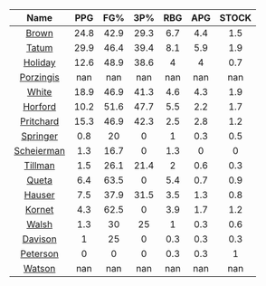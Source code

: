 |                                     Name                                     |  PPG  |  FG%  |  3P%  |  RBG  |  APG  |  STOCK  |
|:----------------------------------------------------------------------------:|:-----:|:-----:|:-----:|:-----:|:-----:|:-------:|
|      [Brown](https://www.espn.com/nba/player/_/id/3917376/jaylen-brown)      | 24.8  | 42.9  | 29.3  |  6.7  |  4.4  |   1.5   |
|      [Tatum](https://www.espn.com/nba/player/_/id/4065648/jayson-tatum)      | 29.9  | 46.4  | 39.4  |  8.1  |  5.9  |   1.9   |
|      [Holiday](https://www.espn.com/nba/player/_/id/3995/jrue-holiday)       | 12.6  | 48.9  | 38.6  |   4   |   4   |   0.7   |
| [Porzingis](https://www.espn.com/nba/player/_/id/3102531/kristaps-porzingis) |  nan  |  nan  |  nan  |  nan  |  nan  |   nan   |
|     [White](https://www.espn.com/nba/player/_/id/3078576/derrick-white)      | 18.9  | 46.9  | 41.3  |  4.6  |  4.3  |   1.9   |
|       [Horford](https://www.espn.com/nba/player/_/id/3213/al-horford)        | 10.2  | 51.6  | 47.7  |  5.5  |  2.2  |   1.7   |
|  [Pritchard](https://www.espn.com/nba/player/_/id/4066354/payton-pritchard)  | 15.3  | 46.9  | 42.3  |  2.5  |  2.8  |   1.2   |
|   [Springer](https://www.espn.com/nba/player/_/id/4432164/jaden-springer)    |  0.8  |  20   |   0   |   1   |  0.3  |   0.5   |
| [Scheierman](https://www.espn.com/nba/player/_/id/4593841/baylor-scheierman) |  1.3  | 16.7  |   0   |  1.3  |   0   |    0    |
|    [Tillman](https://www.espn.com/nba/player/_/id/4277964/xavier-tillman)    |  1.5  | 26.1  | 21.4  |   2   |  0.6  |   0.3   |
|     [Queta](https://www.espn.com/nba/player/_/id/4397424/neemias-queta)      |  6.4  | 63.5  |   0   |  5.4  |  0.7  |   0.9   |
|      [Hauser](https://www.espn.com/nba/player/_/id/4065804/sam-hauser)       |  7.5  | 37.9  | 31.5  |  3.5  |  1.3  |   0.8   |
|      [Kornet](https://www.espn.com/nba/player/_/id/3064560/luke-kornet)      |  4.3  | 62.5  |   0   |  3.9  |  1.7  |   1.2   |
|      [Walsh](https://www.espn.com/nba/player/_/id/4683689/jordan-walsh)      |  1.3  |  30   |  25   |   1   |  0.3  |   0.6   |
|      [Davison](https://www.espn.com/nba/player/_/id/4576085/jd-davison)      |   1   |  25   |   0   |  0.3  |  0.3  |   0.3   |
|    [Peterson](https://www.espn.com/nba/player/_/id/4397689/drew-peterson)    |   0   |   0   |   0   |  0.3  |  0.3  |    1    |
|     [Watson](https://www.espn.com/nba/player/_/id/4431705/anton-watson)      |  nan  |  nan  |  nan  |  nan  |  nan  |   nan   |